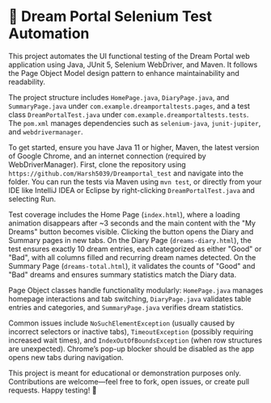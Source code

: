 # 🌙 Dream Portal Selenium Test Automation

This project automates the UI functional testing of the Dream Portal web application using Java, JUnit 5, Selenium WebDriver, and Maven. It follows the Page Object Model design pattern to enhance maintainability and readability.

The project structure includes `HomePage.java`, `DiaryPage.java`, and `SummaryPage.java` under `com.example.dreamportaltests.pages`, and a test class `DreamPortalTest.java` under `com.example.dreamportaltests.tests`. The `pom.xml` manages dependencies such as `selenium-java`, `junit-jupiter`, and `webdrivermanager`.

To get started, ensure you have Java 11 or higher, Maven, the latest version of Google Chrome, and an internet connection (required by WebDriverManager). First, clone the repository using `https://github.com/Harsh5039/Dreamportal_test` and navigate into the folder. You can run the tests via Maven using `mvn test`, or directly from your IDE like IntelliJ IDEA or Eclipse by right-clicking `DreamPortalTest.java` and selecting Run.

Test coverage includes the Home Page (`index.html`), where a loading animation disappears after ~3 seconds and the main content with the "My Dreams" button becomes visible. Clicking the button opens the Diary and Summary pages in new tabs. On the Diary Page (`dreams-diary.html`), the test ensures exactly 10 dream entries, each categorized as either "Good" or "Bad", with all columns filled and recurring dream names detected. On the Summary Page (`dreams-total.html`), it validates the counts of "Good" and "Bad" dreams and ensures summary statistics match the Diary data.

Page Object classes handle functionality modularly: `HomePage.java` manages homepage interactions and tab switching, `DiaryPage.java` validates table entries and categories, and `SummaryPage.java` verifies dream statistics.

Common issues include `NoSuchElementException` (usually caused by incorrect selectors or inactive tabs), `TimeoutException` (possibly requiring increased wait times), and `IndexOutOfBoundsException` (when row structures are unexpected). Chrome’s pop-up blocker should be disabled as the app opens new tabs during navigation.

This project is meant for educational or demonstration purposes only. Contributions are welcome—feel free to fork, open issues, or create pull requests. Happy testing! 🚀
